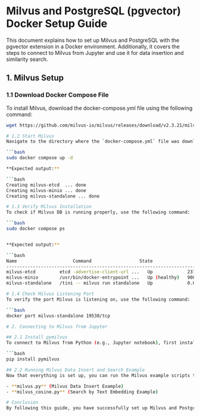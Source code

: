 # Milvus and PostgreSQL (pgvector) Docker Setup Guide

This document explains how to set up Milvus and PostgreSQL with the pgvector extension in a Docker environment. Additionally, it covers the steps to connect to Milvus from Jupyter and use it for data insertion and similarity search.

## 1. Milvus Setup

### 1.1 Download Docker Compose File
To install Milvus, download the docker-compose.yml file using the following command:

```bash
wget https://github.com/milvus-io/milvus/releases/download/v2.3.21/milvus-standalone-docker-compose.yml -O docker-compose.yml

# 1.2 Start Milvus
Navigate to the directory where the `docker-compose.yml` file was downloaded and run the following command to start Milvus:

```bash
sudo docker compose up -d

**Expected output:**

```bash
Creating milvus-etcd  ... done
Creating milvus-minio ... done
Creating milvus-standalone ... done

# 1.3 Verify Milvus Installation
To check if Milvus DB is running properly, use the following command:

```bash
sudo docker compose ps


**Expected output:**

```bash
Name                     Command                  State                            Ports
--------------------------------------------------------------------------------------------------------------------
milvus-etcd         etcd -advertise-client-url ...   Up             2379/tcp, 2380/tcp
milvus-minio        /usr/bin/docker-entrypoint ...   Up (healthy)   9000/tcp
milvus-standalone   /tini -- milvus run standalone   Up             0.0.0.0:19530->19530/tcp, 0.0.0.0

# 1.4 Check Milvus Listening Port
To verify the port Milvus is listening on, use the following command:

```bash
docker port milvus-standalone 19530/tcp

# 2. Connecting to Milvus from Jupyter

## 2.1 Install pymilvus
To connect to Milvus from Python (e.g., Jupyter notebook), first install the `pymilvus` library:

```bash
pip install pymilvus

## 2.2 Running Milvus Data Insert and Search Example
Now that everything is set up, you can run the Milvus example scripts to insert data and search using text embeddings.

- **milvus.py** (Milvus Data Insert Example)
- **milvus_cosine.py** (Search by Text Embedding Example)

# Conclusion
By following this guide, you have successfully set up Milvus and PostgreSQL with the pgvector extension in a Docker environment. You can now use Milvus for vector search and PostgreSQL with pgvector for managing vector data. Additionally, the Python scripts (`milvus.py` and `milvus_cosine.py`) allow you to insert data into Milvus and perform similarity searches based on text embeddings.

